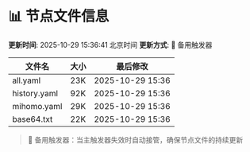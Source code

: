 # 📊 节点文件信息

**更新时间**: 2025-10-29 15:36:41 北京时间
**更新方式**: 🔄 备用触发器

| 文件名 | 大小 | 最后修改 |
|--------|------|----------|
| all.yaml | 23K | 2025-10-29 15:36 |
| history.yaml | 92K | 2025-10-29 15:36 |
| mihomo.yaml | 29K | 2025-10-29 15:36 |
| base64.txt | 22K | 2025-10-29 15:36 |

> 🔄 备用触发器：当主触发器失效时自动接管，确保节点文件的持续更新
